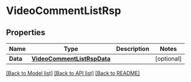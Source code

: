 # VideoCommentListRsp

## Properties

Name | Type | Description | Notes
------------ | ------------- | ------------- | -------------
**Data** | [**VideoCommentListRspData**](VideoCommentListRsp_data.md) |  | [optional] 

[[Back to Model list]](../README.md#documentation-for-models) [[Back to API list]](../README.md#documentation-for-api-endpoints) [[Back to README]](../README.md)


